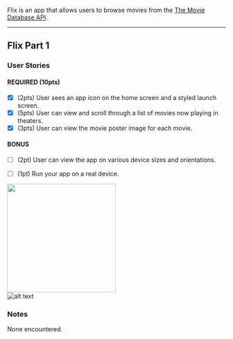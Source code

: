 Flix is an app that allows users to browse movies from the [The Movie Database API](http://docs.themoviedb.apiary.io/#).

---

## Flix Part 1

### User Stories


#### REQUIRED (10pts)
- [x] (2pts) User sees an app icon on the home screen and a styled launch screen.
- [x] (5pts) User can view and scroll through a list of movies now playing in theaters.
- [x] (3pts) User can view the movie poster image for each movie.

#### BONUS
- [ ] (2pt) User can view the app on various device sizes and orientations.
- [ ] (1pt) Run your app on a real device.



<img src="https://imgur.com/a/sGsgivj" width=250><br>
![alt text](https://imgur.com/a/sGsgivj)
<blockquote class="imgur-embed-pub" lang="en" data-id="a/sGsgivj" data-context="false" ><a href="//imgur.com/a/sGsgivj"></a></blockquote><script async src="//s.imgur.com/min/embed.js" charset="utf-8"></script>

### Notes
None encountered.
